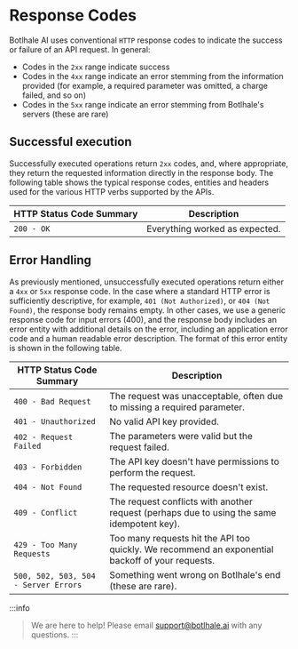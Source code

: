 # Response Codes

Botlhale AI uses conventional `HTTP` response codes to indicate the success or failure of an API request. In general: 

- Codes in the `2xx` range indicate success
- Codes in the `4xx` range indicate an error stemming from the information provided (for example, a required parameter was omitted, a charge failed, and so on)
- Codes in the `5xx` range indicate an error stemming from Botlhale's servers (these are rare)


## Successful execution

Successfully executed operations return `2xx` codes, and, where appropriate, they return the requested information directly in the response body. The following table shows the typical response codes, entities and headers used for the various HTTP verbs supported by the APIs.

|HTTP Status Code Summary | Description
| ------------- | ------------- |
| `200 - OK` | Everything worked as expected.| 

## Error Handling

As previously mentioned, unsuccessfully executed operations return either a `4xx` or `5xx` response code.
In the case where a standard HTTP error is sufficiently descriptive, for example, `401 (Not Authorized)`, or `404 (Not Found)`, the response body remains empty. In other cases, we use a generic response code for input errors (400), and the response body includes an error entity with additional details on the error, including an application error code and a human readable error description. The format of this error entity is shown in the following table.

| HTTP Status Code Summary | Description
| ------------- | ------------| 
| `400 - Bad Request` | The request was unacceptable, often due to missing a required parameter.| 
| `401 - Unauthorized` | No valid API key provided.| 
| `402 - Request Failed` | The parameters were valid but the request failed.| 
| `403 - Forbidden` | The API key doesn't have permissions to perform the request.| 
| `404 - Not Found` | The requested resource doesn't exist.| 
| `409 - Conflict` | The request conflicts with another request (perhaps due to using the same idempotent key).| 
| `429 - Too Many Requests` | Too many requests hit the API too quickly. We recommend an exponential backoff of your requests.| 
| `500, 502, 503, 504 - Server Errors` | Something went wrong on Botlhale's end (these are rare).

:::info
> We are here to help! Please email support@botlhale.ai with any questions.
:::
